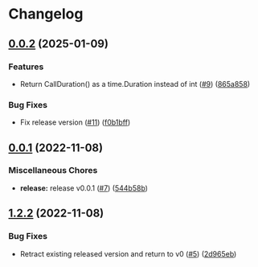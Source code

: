 # Changelog

## [0.0.2](https://github.com/jtwatson/twiml/compare/v0.0.1...v0.0.2) (2025-01-09)


### Features

* Return CallDuration() as a time.Duration instead of int ([#9](https://github.com/jtwatson/twiml/issues/9)) ([865a858](https://github.com/jtwatson/twiml/commit/865a858948bba8229cfb6046ab42ceaf4f229c9c))


### Bug Fixes

* Fix release version ([#11](https://github.com/jtwatson/twiml/issues/11)) ([f0b1bff](https://github.com/jtwatson/twiml/commit/f0b1bff92a71253746e8f84d03aa4eaa9b8ea80f))

## [0.0.1](https://github.com/jtwatson/twiml/compare/v1.2.2...v0.0.1) (2022-11-08)


### Miscellaneous Chores

* **release:** release v0.0.1 ([#7](https://github.com/jtwatson/twiml/issues/7)) ([544b58b](https://github.com/jtwatson/twiml/commit/544b58b22d6fc584affabd5c6b6daff97b4d1d2b))

## [1.2.2](https://github.com/jtwatson/twiml/compare/v1.2.1...v1.2.2) (2022-11-08)


### Bug Fixes

* Retract existing released version and return to v0 ([#5](https://github.com/jtwatson/twiml/issues/5)) ([2d965eb](https://github.com/jtwatson/twiml/commit/2d965ebe28e3ed5b66499c006e4970dcae3b9e5c))
